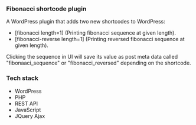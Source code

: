 ### Fibonacci shortcode plugin
A WordPress plugin that adds two new shortcodes to WordPress: 
* [fibonacci length=1] (Printing fibonacci sequence at given length).
* [fibonacci-reverse length=1] (Printing reversed fibonacci sequence at given length). 

Clicking the sequence in UI will save its value as post meta data called "fibonaaci_sequence" or "fibonacci_reversed" depending on the shortcode.

### Tech stack

* WordPress
* PHP
* REST API
* JavaScript
* JQuery Ajax
